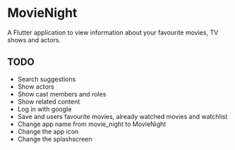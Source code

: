 # MovieNight

A Flutter application to view information about your favourite movies, TV shows and actors.

## TODO
- Search suggestions
- Show actors
- Show cast members and roles
- Show related content
- Log in with google
- Save and users favourite movies, already watched movies and watchlist
- Change app name from movie_night to MovieNight
- Change the app icon
- Change the splashscreen
